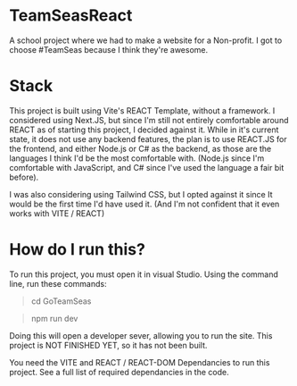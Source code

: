 # TeamSeasReact
A school project where we had to make a website for a Non-profit. I got to choose #TeamSeas because I think they're awesome.

# Stack
This project is built using Vite's REACT Template, without a framework. I considered using Next.JS, but since I'm still not entirely comfortable around REACT as of starting this project, I decided against it.
While in it's current state, it does not use any backend features, the plan is to use REACT.JS for the frontend, and either Node.js or C# as the backend, as those are the languages I think I'd be the most comfortable with. 
(Node.js since I'm comfortable with JavaScript, and C# since I've used the language a fair bit before).

I was also considering using Tailwind CSS, but I opted against it since It would be the first time I'd have used it. (And I'm not confident that it even works with VITE / REACT)

# How do I run this?
To run this project, you must open it in visual Studio.
Using the command line, run these commands:

> cd GoTeamSeas

> npm run dev

Doing this will open a developer sever, allowing you to run the site.
This project is NOT FINISHED YET, so it has not been built. 

You need the VITE and REACT / REACT-DOM Dependancies to run this project.
See a full list of required dependancies in the code.
